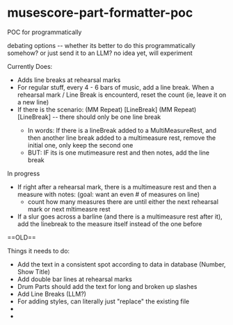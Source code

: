 # musescore-part-formatter-poc
POC for programmatically

debating options -- whether its better to do this programmatically somehow? or just send it to an LLM? no idea yet, will experiment


Currently Does:
- Adds line breaks at rehearsal marks
- For regular stuff, every 4 - 6 bars of music, add a line break. When a rehearsal mark / Line Break is encounterd, reset the count (ie, leave it on a new line)
- If there is the scenario: (MM Repeat) <Rehearsal Mark>[LineBreak] (MM Repeat)<Rehearsal Mark>[LineBreak] -- there should only be one line break
  - In words: If there is a lineBreak added to a MultiMeasureRest, and then another line break added to a multimeasure rest, remove the initial one, only keep the second one
  - BUT: IF its is one mutimeasure rest and then notes, add the line break

In progress
- If right after a rehearsal mark, there is a multimeasure rest and then a measure with notes: (goal: want an even # of measures on line)
  - count how many measures there are until either the next rehearsal mark or next mltimeasre rest
- If a slur goes across a barline (and there is a multimeasure rest after it), add the linebreak to the measure itself instead of the one before





==OLD==

Things it needs to do:
- Add the text in a consistent spot according to data in database (Number, Show Title)
- Add double bar lines at rehearsal marks
- Drum Parts should add the text for long and broken up slashes
- Add Line Breaks (LLM?)
- For adding styles, can literally just "replace" the existing file
- 
- 

